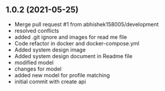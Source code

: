 ## 1.0.2 (2021-05-25)

- Merge pull request #1 from abhishek158005/development
- resolved conflicts
- added .git ignore and images for read me file
- Code refactor in docker and docker-compose.yml
- Added system design image
- Added system design document in Readme file
- modified model
- changes for model
- added new model for profile matching
- initial commit with create api
